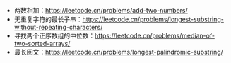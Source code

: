 - 两数相加：https://leetcode.cn/problems/add-two-numbers/
- 无重复字符的最长子串：https://leetcode.cn/problems/longest-substring-without-repeating-characters/
- 寻找两个正序数组的中位数：https://leetcode.cn/problems/median-of-two-sorted-arrays/
- 最长回文：https://leetcode.cn/problems/longest-palindromic-substring/